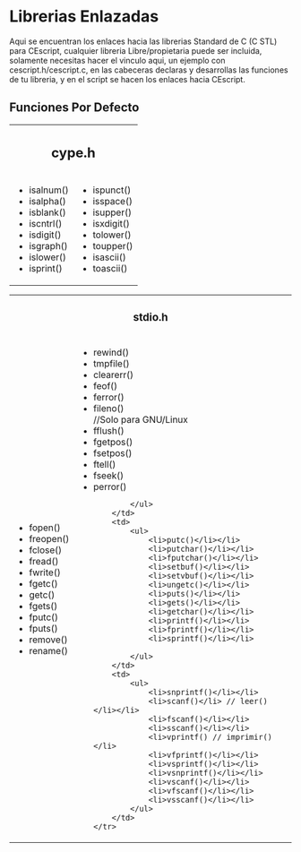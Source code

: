 Librerias Enlazadas
========

Aqui se encuentran los enlaces hacia las librerias Standard de C (C STL) para CEscript, cualquier libreria Libre/propietaria puede ser incluida, solamente necesitas hacer el vinculo aqui, un ejemplo con cescript.h/cescript.c, en las cabeceras declaras y desarrollas las funciones de tu libreria, y en el script se hacen los enlaces hacia CEscript.

## Funciones Por Defecto

<table>
	<tr>
		<td colspan="4" align="center" width="100">
			<h2>cype.h</h2>
		</td>
	</tr>
	<tr>
		<td colspan="2">
			<ul>
				<li>isalnum()</li>
				<li>isalpha()</li>
				<li>isblank()</li>
				<li>iscntrl()</li>
				<li>isdigit()</li>
				<li>isgraph()</li>
				<li>islower()</li>
				<li>isprint()</li>
			</ul>
		</td colspan="2">
		<td>
			<ul>
				<li>ispunct()</li>
				<li>isspace()</li>
				<li>isupper()</li>
				<li>isxdigit()</li>
				<li>tolower()</li>
				<li>toupper()</li>
				<li>isascii()</li>
				<li>toascii()</li>
			</ul>
		</td>
	</tr>
</table>

<table>
	<tr>
		<td colspan="4" align="center" width="100%">
			<h3>stdio.h</h3>
		</td>
	</tr>
	<tr>
		<td>
			<ul>
				<li>fopen()</li></li>
				<li>freopen()</li></li>
				<li>fclose()</li></li>
				<li>fread()</li></li>
				<li>fwrite()</li></li>
				<li>fgetc()</li></li>
				<li>getc()</li></li>
				<li>fgets()</li></li>
				<li>fputc()</li></li>
				<li>fputs()</li></li>
				<li>remove()</li></li>
				<li>rename()</li></li>
			</ul>
		</td>
		<td>
			<ul>
				<li>rewind()</li></li>
				<li>tmpfile()</li></li>
				<li>clearerr()</li></li>
				<li>feof()</li></li>
				<li>ferror()</li></li>
				<li>fileno()</li> //Solo para GNU/Linux</li>
				<li>fflush()</li></li>
				<li>fgetpos()</li></li>
				<li>fsetpos()</li></li>
				<li>ftell()</li></li>
				<li>fseek()</li></li>
				<li>perror()</li></li>
				
			</ul>
		</td>
		<td>
			<ul>
				<li>putc()</li></li>
				<li>putchar()</li></li>
				<li>fputchar()</li></li>
				<li>setbuf()</li></li>
				<li>setvbuf()</li></li>
				<li>ungetc()</li></li>
				<li>puts()</li></li>
				<li>gets()</li></li>
				<li>getchar()</li></li>
				<li>printf()</li></li>
				<li>fprintf()</li></li>
				<li>sprintf()</li></li>
				
			</ul>
		</td>
		<td>
			<ul>
				<li>snprintf()</li></li>
				<li>scanf()</li> // leer()</li></li>
				<li>fscanf()</li></li>
				<li>sscanf()</li></li>
				<li>vprintf() // imprimir()</li>
				<li>vfprintf()</li></li>
				<li>vsprintf()</li></li>
				<li>vsnprintf()</li></li>
				<li>vscanf()</li></li>
				<li>vfscanf()</li></li>
				<li>vsscanf()</li></li>
			</ul>
		</td>
	</tr>
</table>
